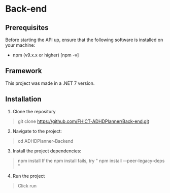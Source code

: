 # Back-end
## Prerequisites
Before starting the API up, ensure that the following software is installed on your machine:
- npm (v9.x.x or higher) [npm -v]

## Framework
This project was made in a .NET 7 version. 

## Installation 
1. Clone the repository
> git clone https://github.com/FHICT-ADHDPlanner/Back-end.git
2. Navigate to the project:
> cd ADHDPlanner-Backend
3. Install the project dependencies:
> npm install 
> If the npm install fails, try " npm install --peer-legacy-deps "
4. Run the project
> Click run
